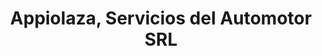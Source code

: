 ---
title: "Appiolaza, Servicios del Automotor SRL"
url: /ciudad-de-mendoza/appiolaza-servicios-del-automotor-srl/
shop: Autowerkstatt
---